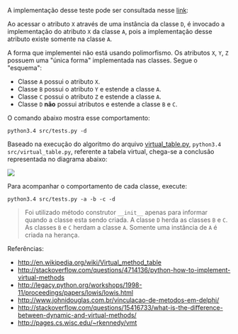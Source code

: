 A implementação desse teste pode ser consultada nesse [link](https://github.com/johnidm/interview-tests/blob/master/test-two/src/main.py):

Ao acessar o atributo `X` através de uma instância da classe `D`, é invocado a implementação do atributo `X` da classe `A`, pois a implementação desse atributo existe somente na classe `A`.

A forma que implementei não está usando polimorfismo. Os atributos `X`, `Y`, `Z` possuem uma "única forma" implementada nas classes. Segue o "esquema": 

* Classe `A` possui o atributo `X`.
* Classe `B` possui o atributo `Y` e estende a classe `A`.
* Classe `C` possui o atributo `Z` e estende a classe `A`.
* Classe `D` **não** possui atributos e estende a classe `B` e `C`.

O comando abaixo mostra esse comportamento:

```
python3.4 src/tests.py -d
```

Baseado na execução do algoritmo do arquivo [virtual_table.py](https://github.com/johnidm/interview-tests/blob/master/test-two/src/virtual_table.py), `python3.4 src/virtual_table.py`, referente a tabela virtual, chega-se a conclusão representada no diagrama abaixo:

![](https://raw.githubusercontent.com/johnidm/interview-tests/master/test-two/images/vt.png)

Para acompanhar o comportamento de cada classe, execute:

```
python3.4 src/tests.py -a -b -c -d
```

> Foi utilizado método construtor `__init__` apenas para informar quando a classe esta sendo criada.
> A classe `D` herda as classes `B` e `C`. As classes `B` e `C` herdam a classe `A`. Somente uma instância de `A` é criada na herança.

Referências:
* http://en.wikipedia.org/wiki/Virtual_method_table
* http://stackoverflow.com/questions/4714136/python-how-to-implement-virtual-methods
* http://legacy.python.org/workshops/1998-11/proceedings/papers/lowis/lowis.html
* http://www.johnidouglas.com.br/vinculacao-de-metodos-em-delphi/
* http://stackoverflow.com/questions/15416733/what-is-the-difference-between-dynamic-and-virtual-methods/
* http://pages.cs.wisc.edu/~rkennedy/vmt
